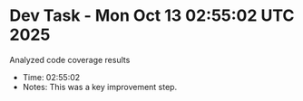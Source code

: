 # Dev Task - Mon Oct 13 02:55:02 UTC 2025
Analyzed code coverage results
- Time: 02:55:02
- Notes: This was a key improvement step.
